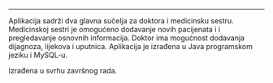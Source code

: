 *********************************************************************************************************************************
Aplikacija sadrži dva glavna sučelja za doktora i medicinsku sestru. Medicinskoj sestri je omogućeno dodavanje novih pacijenata i 
i pregledavanje osnovnih informacija. Doktor ima mogućnost dodavanja dijagnoza, lijekova i uputnica. Aplikacija je izrađena u Java
programskom jeziku i MySQL-u.

Izrađena u svrhu završnog rada.
